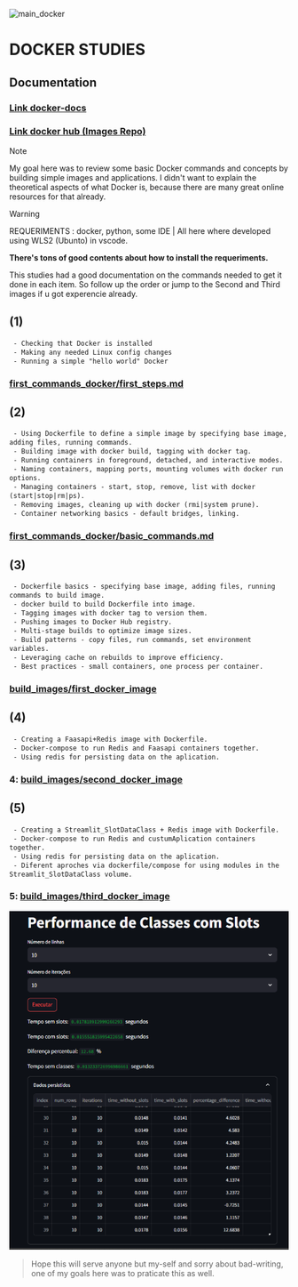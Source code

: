 ![main_docker](https://img.mandic.com.br/blog/2015/01/docker-image.png)

# DOCKER STUDIES


## Documentation

### [Link __docker-docs__  ](https://docs.docker.com/reference/cli/docker/container/run/)

### [Link __docker hub__  (Images Repo)](https://hub.docker.com)

> [!Note] 
>My goal here was to review some basic Docker commands and concepts by building simple images and applications. I didn't want to explain the theoretical aspects of what Docker is, because there are many great online resources for that already.


> [!WARNING] 
> REQUERIMENTS : docker, python, some IDE  | All here where developed using WLS2 (Ubunto) in vscode.

**There's tons of good contents about how to install the requeriments.**

This studies had a good documentation on the commands needed to get it done in each item. So follow up the order or jump to the Second and Third images if u got experencie already.

## (1)
```
 - Checking that Docker is installed
 - Making any needed Linux config changes
 - Running a simple "hello world" Docker
```

###  [first_commands_docker/first_steps.md](https://github.com/Gabriel-Philot/docker_studies/blob/main/first_commands_docker/first_steps.md)

## (2)
```
 - Using Dockerfile to define a simple image by specifying base image, adding files, running commands.
 - Building image with docker build, tagging with docker tag.
 - Running containers in foreground, detached, and interactive modes.
 - Naming containers, mapping ports, mounting volumes with docker run options.
 - Managing containers - start, stop, remove, list with docker (start|stop|rm|ps).
 - Removing images, cleaning up with docker (rmi|system prune).
 - Container networking basics - default bridges, linking.
```

###  [first_commands_docker/basic_commands.md](https://github.com/Gabriel-Philot/docker_studies/blob/main/first_commands_docker/basic_commands.md)

## (3)
```
 - Dockerfile basics - specifying base image, adding files, running commands to build image.
 - docker build to build Dockerfile into image.
 - Tagging images with docker tag to version them.
 - Pushing images to Docker Hub registry.
 - Multi-stage builds to optimize image sizes.
 - Build patterns - copy files, run commands, set environment variables.
 - Leveraging cache on rebuilds to improve efficiency.
 - Best practices - small containers, one process per container.
```

### [build_images/first_docker_image](https://github.com/Gabriel-Philot/docker_studies/tree/main/build_images/first_docker_image)

## (4)
```
 - Creating a Faasapi+Redis image with Dockerfile.
 - Docker-compose to run Redis and Faasapi containers together.
 - Using redis for persisting data on the aplication.
```

###  4:  [build_images/second_docker_image](https://github.com/Gabriel-Philot/docker_studies/tree/main/build_images/second_docker_image)

## (5)
```
 - Creating a Streamlit_SlotDataClass + Redis image with Dockerfile.
 - Docker-compose to run Redis and custumAplication containers together.
 - Using redis for persisting data on the aplication.
 - Diferent aproches via dockerfile/compose for using modules in the Streamlit_SlotDataClass volume.
```

###  5:  [build_images/third_docker_image](https://github.com/Gabriel-Philot/docker_studies/tree/main/build_images/third_docker_image)



![main_app](https://github.com/Gabriel-Philot/docker_studies/blob/main/build_images/third_docker_image/docker_classSlot.png)


> Hope this will serve anyone but my-self and sorry about bad-writing, one of my goals here was to praticate this as well.

